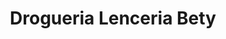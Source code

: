 ---
title: "Drogueria Lenceria Bety"
url: /puerto-de-sagunto-valencia/drogueria-lenceria-bety/
shop: Kleidung
---